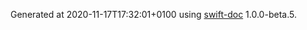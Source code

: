 Generated at 2020-11-17T17:32:01+0100 using [swift-doc](https://github.com/SwiftDocOrg/swift-doc) 1.0.0-beta.5.

